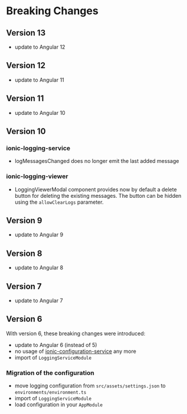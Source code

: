 # Breaking Changes

## Version 13

- update to Angular 12

## Version 12

- update to Angular 11

## Version 11

- update to Angular 10

## Version 10

### ionic-logging-service

- logMessagesChanged does no longer emit the last added message

### ionic-logging-viewer

- LoggingViewerModal component provides now by default a delete button for deleting the existing messages.
  The button can be hidden using the `allowClearLogs` parameter.

## Version 9

- update to Angular 9

## Version 8

- update to Angular 8

## Version 7

- update to Angular 7

## Version 6

With version 6, these breaking changes were introduced:

- update to Angular 6 (instead of 5)
- no usage of [ionic-configuration-service](https://github.com/Ritzlgrmft/ionic-configuration-service) any more
- import of `LoggingServiceModule`

### Migration of the configuration

- move logging configuration from `src/assets/settings.json` to `environments/environment.ts`
- import of `LoggingServiceModule`
- load configuration in your `AppModule`
